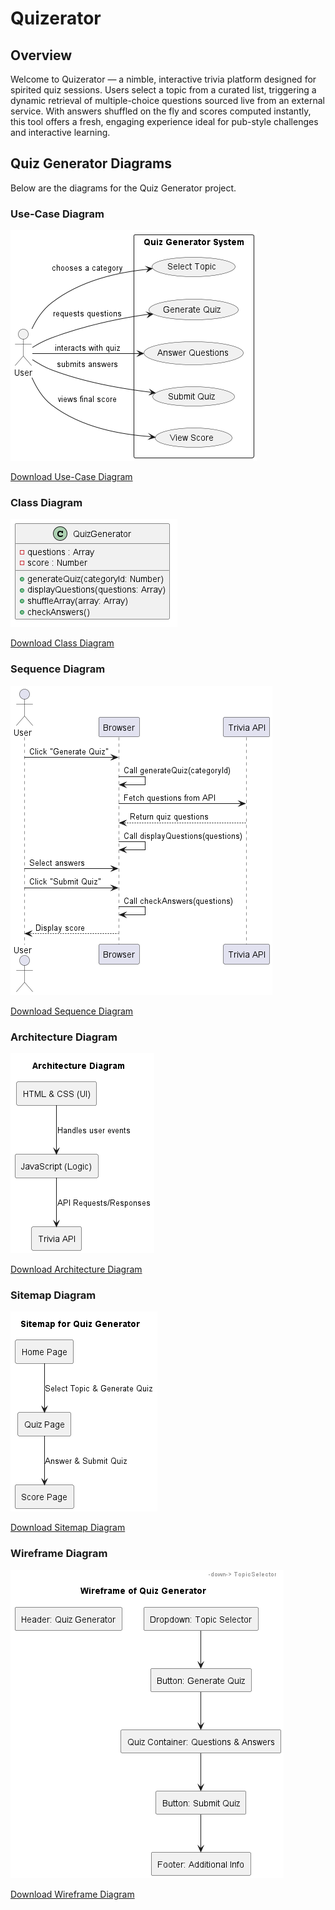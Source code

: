 # Quizerator

## Overview

Welcome to Quizerator — a nimble, interactive trivia platform designed for spirited quiz sessions. Users select a topic from a curated list, triggering a dynamic retrieval of multiple-choice questions sourced live from an external service. With answers shuffled on the fly and scores computed instantly, this tool offers a fresh, engaging experience ideal for pub-style challenges and interactive learning.

## Quiz Generator Diagrams

Below are the diagrams for the Quiz Generator project. 
### Use-Case Diagram

![Use-Case Diagram](QuizGenerator/uml-diagrams/diagrams/UseCaseDiagram.png)

[Download Use-Case Diagram](QuizGenerator/uml-diagrams/diagrams/UseCaseDiagram.png)

### Class Diagram

![Class Diagram](QuizGenerator/uml-diagrams/diagrams/ClassDiagram.png)

[Download Class Diagram](QuizGenerator/uml-diagrams/diagrams/ClassDiagram.png)

### Sequence Diagram

![Sequence Diagram](QuizGenerator/uml-diagrams/diagrams/SequenceDiagram.png)

[Download Sequence Diagram](QuizGenerator/uml-diagrams/diagrams/SequenceDiagram.png)

### Architecture Diagram

![Architecture Diagram](QuizGenerator/uml-diagrams/diagrams/ArchitectureDiagram.png)

[Download Architecture Diagram](QuizGenerator/uml-diagrams/diagrams/ArchitectureDiagram.png)

### Sitemap Diagram

![Sitemap Diagram](QuizGenerator/uml-diagrams/diagrams/SitemapDiagram.png)

[Download Sitemap Diagram](QuizGenerator/uml-diagrams/diagrams/SitemapDiagram.png)

### Wireframe Diagram

![Wireframe Diagram](QuizGenerator/uml-diagrams/diagrams/WireframeDiagram.png)

[Download Wireframe Diagram](QuizGenerator/uml-diagrams/diagrams/WireframeDiagram.png)
